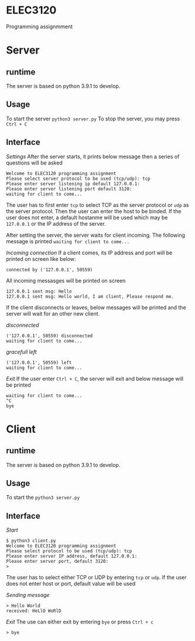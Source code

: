 # ELEC3120
Programming assignmment

# Server
## runtime
The server is based on python 3.9.1 to develop.

## Usage
To start the server `python3 server.py`
To stop the server, you may press `Ctrl + C`

## Interface 

*Settings*
After the server starts, it prints below message then a series of questions will be asked
```
Welcome to ELEC3120 programming assignment
Please select server protocol to be used (tcp/udp): tcp
Please enter server listening ip default 127.0.0.1: 
Please enter server listening port default 3120: 
waiting for client to come...
```
The user has to first enter `tcp` to select TCP as the server protocol or `udp` as the server protocol.
Then the user can enter the host to be binded. If the user does not enter, a default hostanme will be used which may be `127.0.0.1` or the IP address of the server.

After setting the server, the server waits for client incoming.
The following message is printed
`waiting for client to come...`

*Incoming connection*
If a client comes, its IP address and port will be printed on screen like below:
```
connected by ('127.0.0.1', 50559)
```

All incoming messasges will be printed on screen
```
127.0.0.1 sent msg: Hello
127.0.0.1 sent msg: Hello world, I am client, Please respond me.
```

If the client disconnects or leaves, below messages will be printed and the server will wait for an other new client.

*disconnected*
```
('127.0.0.1', 50559) disconnected
waiting for client to come...
```

*gracefull left*
```
('127.0.0.1', 50559) left
waiting for client to come...
```
*Exit*
If the user enter `Ctrl + C`, the server will exit and below message will be printed
```
waiting for client to come...
^C
bye
```


# Client

## runtime
The server is based on python 3.9.1 to develop.

## Usage
To start the `python3 server.py`

## Interface

*Start*
```
$ python3 client.py
Welcome to ELEC3120 programming assignment
Please select protocol to be used (tcp/udp): tcp
Please enter server IP address, default 127.0.0.1: 
Please enter server port, default 3120: 
> 
```

The user has to select either TCP or UDP by entering `tcp` or `udp`.
If the user does not enter host or port, default value will be used

*Sending message*
```
> Hello World
received: HeLlO WoRlD
```

*Exit*
The use can either exit by entering `bye` or press `Ctrl + c`
```
> bye
```
